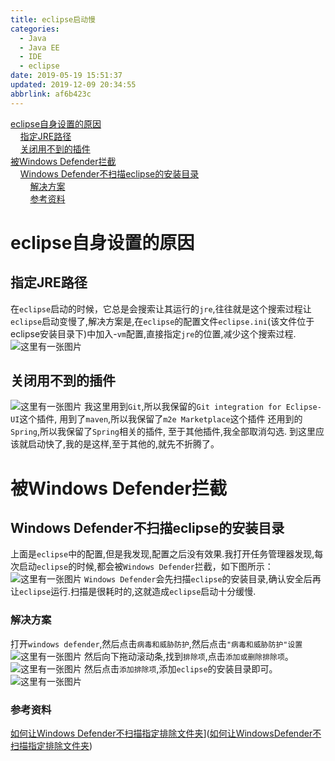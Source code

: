```yaml
---
title: eclipse启动慢
categories: 
  - Java
  - Java EE
  - IDE
  - eclipse
date: 2019-05-19 15:51:37
updated: 2019-12-09 20:34:55
abbrlink: af6b423c
---
```

<div id='my_toc'><a href="/blog/af6b423c/#eclipse自身设置的原因">eclipse自身设置的原因</a><br/>&nbsp;&nbsp;&nbsp;&nbsp;<a href="/blog/af6b423c/#指定JRE路径">指定JRE路径</a><br/>&nbsp;&nbsp;&nbsp;&nbsp;<a href="/blog/af6b423c/#关闭用不到的插件">关闭用不到的插件</a><br/><a href="/blog/af6b423c/#被Windows-Defender拦截">被Windows Defender拦截</a><br/>&nbsp;&nbsp;&nbsp;&nbsp;<a href="/blog/af6b423c/#Windows-Defender不扫描eclipse的安装目录">Windows Defender不扫描eclipse的安装目录</a><br/>&nbsp;&nbsp;&nbsp;&nbsp;&nbsp;&nbsp;&nbsp;&nbsp;<a href="/blog/af6b423c/#解决方案">解决方案</a><br/>&nbsp;&nbsp;&nbsp;&nbsp;&nbsp;&nbsp;&nbsp;&nbsp;<a href="/blog/af6b423c/#参考资料">参考资料</a><br/></div><!--more-->
<script>if (navigator.platform.search('arm')==-1){document.getElementById('my_toc').style.display = 'none';}
var e,p = document.getElementsByTagName('p');while (p.length>0) {e = p[0];e.parentElement.removeChild(e);}
</script>

<!--end-->
# eclipse自身设置的原因 #
## 指定JRE路径 ##
在`eclipse`启动的时候，它总是会搜索让其运行的`jre`,往往就是这个搜索过程让`eclipse`启动变慢了,解决方案是,在`eclipse`的配置文件`eclipse.ini`(该文件位于eclipse安装目录下)中加入-`vm`配置,直接指定`jre`的位置,减少这个搜索过程.
![这里有一张图片](https://image-1257720033.cos.ap-shanghai.myqcloud.com/blog/Java/IDESetting/eclipse/StartToLoSlow/1.png)
## 关闭用不到的插件 ##
![这里有一张图片](https://image-1257720033.cos.ap-shanghai.myqcloud.com/blog/Java/IDESetting/eclipse/StartToLoSlow/2.png)
我这里用到`Git`,所以我保留的`Git integration for Eclipse-UI`这个插件,
用到了`maven`,所以我保留了`m2e Marketplace`这个插件
还用到的`Spring`,所以我保留了`Spring`相关的插件,
至于其他插件,我全部取消勾选.
到这里应该就启动快了,我的是这样,至于其他的,就先不折腾了。
# 被Windows Defender拦截 #
## Windows Defender不扫描eclipse的安装目录 ##
上面是`eclipse`中的配置,但是我发现,配置之后没有效果.我打开任务管理器发现,每次启动`eclipse`的时候,都会被`Windows Defender`拦截，如下图所示：
![这里有一张图片](https://image-1257720033.cos.ap-shanghai.myqcloud.com/blog/JavaEE/IDE/Eclipse/StartSlow/1.png)
`Windows Defender`会先扫描`eclipse`的安装目录,确认安全后再让`eclipse`运行.扫描是很耗时的,这就造成`eclipse`启动十分缓慢.
### 解决方案 ###
打开`windows defender`,然后点击`病毒和威胁防护`,然后点击`"病毒和威胁防护"设置`
![这里有一张图片](https://image-1257720033.cos.ap-shanghai.myqcloud.com/blog/JavaEE/IDE/Eclipse/StartSlow/2.png)
然后向下拖动滚动条,找到`排除项`,点击`添加或删除排除项`。
![这里有一张图片](https://image-1257720033.cos.ap-shanghai.myqcloud.com/blog/JavaEE/IDE/Eclipse/StartSlow/3.png)
然后点击`添加排除项`,添加`eclipse`的安装目录即可。
![这里有一张图片](https://image-1257720033.cos.ap-shanghai.myqcloud.com/blog/JavaEE/IDE/Eclipse/StartSlow/4.png)
### 参考资料 ###
[如何让Windows Defender不扫描指定排除文件夹](https://jingyan.baidu.com/article/5553fa829ad79e65a2393433.html)]([如何让WindowsDefender不扫描指定排除文件夹](https://jingyan.baidu.com/article/5553fa829ad79e65a2393433.html))